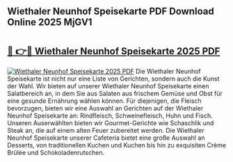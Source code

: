 ## Wiethaler Neunhof Speisekarte PDF Download Online 2025 MjGV1

# <h2><a href="http://gcd3eet.nevu.top/?p=Wiethaler+Neunhof+Speisekarte">🔗 👉🔴 Wiethaler Neunhof Speisekarte 2025 PDF</a></h2>

[![Wiethaler Neunhof Speisekarte 2025 PDF](https://i.imgur.com/dBaPXMq.png)](http://gcd3eet.nevu.top/?p=Wiethaler+Neunhof+Speisekarte)
Die Wiethaler Neunhof Speisekarte ist nicht nur eine Liste von Gerichten, sondern auch die Kunst der Wahl. Wir bieten auf unserer Wiethaler Neunhof Speisekarte einen Salatbereich an, in dem Sie aus Salaten aus frischem Gemüse und Obst für eine gesunde Ernährung wählen können. Für diejenigen, die Fleisch bevorzugen, bieten wir eine Auswahl an Gerichten auf der Wiethaler Neunhof Speisekarte an: Rindfleisch, Schweinefleisch, Huhn und Fisch. Unseren Auserwählten bieten wir Gourmet-Gerichte wie Schaschlik und Steak an, die auf einem alten Feuer zubereitet werden. Die Wiethaler Neunhof Speisekarte unserer Cafeteria bietet eine große Auswahl an Desserts, von traditionellen Kuchen und Kuchen bis hin zu exquisiten Crème Brûlée und Schokoladenrutschen.
